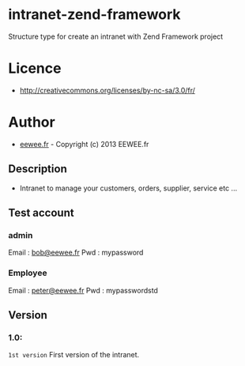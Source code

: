 intranet-zend-framework
=======================

Structure type for create an intranet with Zend Framework project

# Licence
- http://creativecommons.org/licenses/by-nc-sa/3.0/fr/

# Author
- [eewee.fr](http://www.eewee.fr) - Copyright (c) 2013 EEWEE.fr

## Description
- Intranet to manage your customers, orders, supplier, service etc ...

## Test account

### admin
Email : bob@eewee.fr
Pwd : mypassword

### Employee
Email : peter@eewee.fr
Pwd : mypasswordstd

## Version

### 1.0: 
`1st version` First version of the intranet.